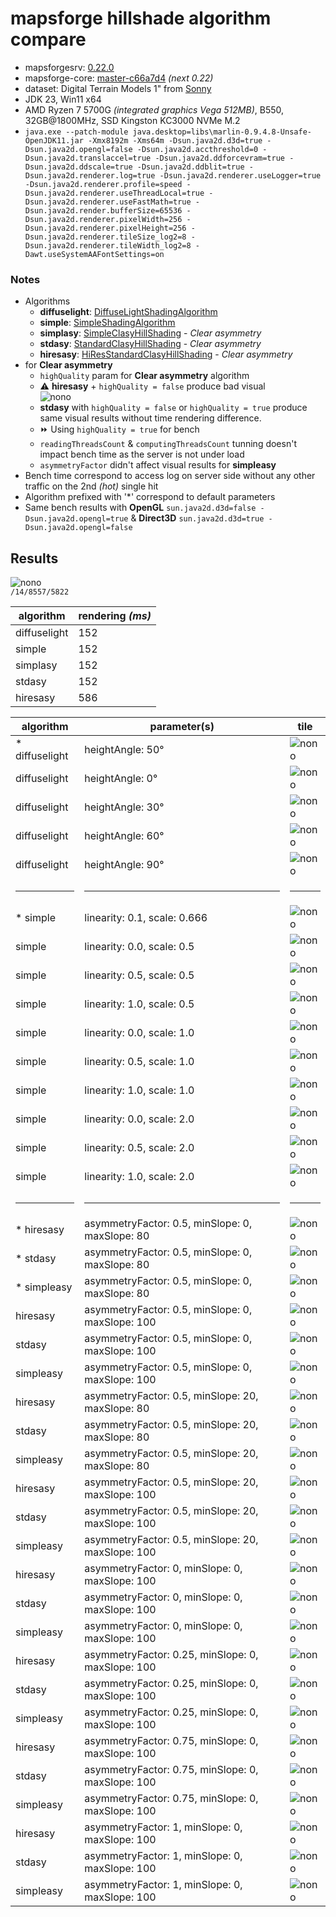 # mapsforge hillshade algorithm compare

- mapsforgesrv: [0.22.0](https://github.com/nono303/mapsforgesrv/tree/0.22)
- mapsforge-core: [master-c66a7d4](https://github.com/mapsforge/mapsforge/commit/c66a7d4faa2ed788a5f75ab4d25acaf2528907ae) _(next 0.22)_
- dataset: Digital Terrain Models 1" from [Sonny](https://drive.google.com/drive/folders/0BxphPoRgwhnoWkRoTFhMbTM3RDA?resourcekey=0-wRe5bWl96pwvQ9tAfI9cQg)
- JDK 23, Win11 x64
- AMD Ryzen 7 5700G *(integrated graphics Vega 512MB)*, B550,  32GB@1800MHz, SSD Kingston KC3000 NVMe M.2
- `java.exe --patch-module java.desktop=libs\marlin-0.9.4.8-Unsafe-OpenJDK11.jar -Xmx8192m -Xms64m -Dsun.java2d.d3d=true -Dsun.java2d.opengl=false -Dsun.java2d.accthreshold=0 -Dsun.java2d.translaccel=true -Dsun.java2d.ddforcevram=true -Dsun.java2d.ddscale=true -Dsun.java2d.ddblit=true -Dsun.java2d.renderer.log=true -Dsun.java2d.renderer.useLogger=true -Dsun.java2d.renderer.profile=speed -Dsun.java2d.renderer.useThreadLocal=true -Dsun.java2d.renderer.useFastMath=true -Dsun.java2d.render.bufferSize=65536 -Dsun.java2d.renderer.pixelWidth=256 -Dsun.java2d.renderer.pixelHeight=256 -Dsun.java2d.renderer.tileSize_log2=8 -Dsun.java2d.renderer.tileWidth_log2=8 -Dawt.useSystemAAFontSettings=on`

### Notes
- Algorithms
  - **diffuselight**: [DiffuseLightShadingAlgorithm](https://github.com/mapsforge/mapsforge/blob/master/mapsforge-map/src/main/java/org/mapsforge/map/layer/hills/DiffuseLightShadingAlgorithm.java)
  - **simple**: [SimpleShadingAlgorithm](https://github.com/mapsforge/mapsforge/blob/master/mapsforge-map/src/main/java/org/mapsforge/map/layer/hills/SimpleShadingAlgorithm.java)
  - **simplasy**: [SimpleClasyHillShading](https://github.com/mapsforge/mapsforge/blob/master/mapsforge-map/src/main/java/org/mapsforge/map/layer/hills/SimpleClasyHillShading.java) - _Clear asymmetry_
  - **stdasy**: [StandardClasyHillShading](https://github.com/mapsforge/mapsforge/blob/master/mapsforge-map/src/main/java/org/mapsforge/map/layer/hills/StandardClasyHillShading.java) - _Clear asymmetry_
  - **hiresasy**: [HiResStandardClasyHillShading](https://github.com/mapsforge/mapsforge/blob/master/mapsforge-map/src/main/java/org/mapsforge/map/layer/hills/HiResStandardClasyHillShading.java) - _Clear asymmetry_
- for **Clear asymmetry** 
  -  `highQuality` param for **Clear asymmetry** algorithm
    - :warning: **hiresasy** + `highQuality = false` produce bad visual  
    ![nono](./hillshade_compare/hr_x-lq.png)
    - **stdasy** with `highQuality = false` or `highQuality = true` produce same visual results without time rendering difference. 
    - :fast_forward: Using `highQuality = true` for bench
  - `readingThreadsCount` & `computingThreadsCount` tunning doesn't impact bench time as the server is not under load
  - `asymmetryFactor` didn't affect visual results for **simpleasy**
- Bench time correspond to access log on server side without any other traffic on the 2nd _(hot)_ single hit 
- Algorithm prefixed with '*' correspond to default parameters
- Same bench results with **OpenGL** `sun.java2d.d3d=false -Dsun.java2d.opengl=true` & **Direct3D** `sun.java2d.d3d=true -Dsun.java2d.opengl=false`

## Results

![nono](./hillshade_compare/nono.png)  
`/14/8557/5822`

| algorithm    | rendering *(ms)* |
| ------------ | ---------------- |
| diffuselight | 152              |
| simple       | 152              |
| simplasy     | 152              |
| stdasy       | 152              |
| hiresasy     | 586              |


| algorithm        | parameter(s)                                               | tile                                            |
| ---------------- | ---------------------------------------------------------- | ----------------------------------------------- |
| * diffuselight | heightAngle: 50°                                             | ![nono](./hillshade_compare/dl_50.png)          |
| diffuselight   | heightAngle: 0°                                              | ![nono](./hillshade_compare/dl_0.png)           |
| diffuselight   | heightAngle: 30°                                             | ![nono](./hillshade_compare/dl_30.png)          |
| diffuselight   | heightAngle: 60°                                             | ![nono](./hillshade_compare/dl_60.png)          |
| diffuselight   | heightAngle: 90°                                             | ![nono](./hillshade_compare/dl_90.png)          |
| <hr>           | <hr>                                                         | <hr>                                            |
| * simple       | linearity: 0.1, scale: 0.666                                 | ![nono](./hillshade_compare/si_0.1-0.666.png)   |
| simple         | linearity: 0.0, scale: 0.5                                   | ![nono](./hillshade_compare/si_0-0.5.png)       |
| simple         | linearity: 0.5, scale: 0.5                                   | ![nono](./hillshade_compare/si_0.5-0.5.png)     |
| simple         | linearity: 1.0, scale: 0.5                                   | ![nono](./hillshade_compare/si_1-0.5.png)       |
| simple         | linearity: 0.0, scale: 1.0                                   | ![nono](./hillshade_compare/si_0-1.png)         |
| simple         | linearity: 0.5, scale: 1.0                                   | ![nono](./hillshade_compare/si_0.5-1.png)       |
| simple         | linearity: 1.0, scale: 1.0                                   | ![nono](./hillshade_compare/si_1-1.png)         |
| simple         | linearity: 0.0, scale: 2.0                                   | ![nono](./hillshade_compare/si_0-2.png)         |
| simple         | linearity: 0.5, scale: 2.0                                   | ![nono](./hillshade_compare/si_0.5-2.png)       |
| simple         | linearity: 1.0, scale: 2.0                                   | ![nono](./hillshade_compare/si_1-2.png)         |
| <hr>           | <hr>                                                         | <hr>                                            |
| * hiresasy     | asymmetryFactor: 0.5, minSlope: 0, maxSlope: 80              | ![nono](./hillshade_compare/hr_0.5-0-80-1.png)  |
| * stdasy       | asymmetryFactor: 0.5, minSlope: 0, maxSlope: 80              | ![nono](./hillshade_compare/st_0.5-0-80-1.png)  |
| * simpleasy    | asymmetryFactor: 0.5, minSlope: 0, maxSlope: 80              | ![nono](./hillshade_compare/sa_0.5-0-80-1.png)  |
| hiresasy       | asymmetryFactor: 0.5, minSlope: 0, maxSlope: 100             | ![nono](./hillshade_compare/hr_0.5-0-100-1.png) |
| stdasy         | asymmetryFactor: 0.5, minSlope: 0, maxSlope: 100             | ![nono](./hillshade_compare/st_0.5-0-100-1.png) |
| simpleasy      | asymmetryFactor: 0.5, minSlope: 0, maxSlope: 100             | ![nono](./hillshade_compare/sa_0.5-0-100-1.png) |
| hiresasy       | asymmetryFactor: 0.5, minSlope: 20, maxSlope: 80             | ![nono](./hillshade_compare/hr_0.5-20-80-1.png) |
| stdasy         | asymmetryFactor: 0.5, minSlope: 20, maxSlope: 80             | ![nono](./hillshade_compare/st_0.5-20-80-1.png) |
| simpleasy      | asymmetryFactor: 0.5, minSlope: 20, maxSlope: 80             | ![nono](./hillshade_compare/sa_0.5-20-80-1.png) |
| hiresasy       | asymmetryFactor: 0.5, minSlope: 20, maxSlope: 100            | ![nono](./hillshade_compare/hr_0.5-20-100-1.png)|
| stdasy         | asymmetryFactor: 0.5, minSlope: 20, maxSlope: 100            | ![nono](./hillshade_compare/st_0.5-20-100-1.png)|
| simpleasy      | asymmetryFactor: 0.5, minSlope: 20, maxSlope: 100            | ![nono](./hillshade_compare/sa_0.5-20-100-1.png)|
| hiresasy       | asymmetryFactor: 0, minSlope: 0, maxSlope: 100               | ![nono](./hillshade_compare/hr_0-0-100-1.png)   |
| stdasy         | asymmetryFactor: 0, minSlope: 0, maxSlope: 100               | ![nono](./hillshade_compare/st_0-0-100-1.png)   |
| simpleasy      | asymmetryFactor: 0, minSlope: 0, maxSlope: 100               | ![nono](./hillshade_compare/sa_0-0-100-1.png)   |
| hiresasy       | asymmetryFactor: 0.25, minSlope: 0, maxSlope: 100            | ![nono](./hillshade_compare/hr_0.25-0-100-1.png)|
| stdasy         | asymmetryFactor: 0.25, minSlope: 0, maxSlope: 100            | ![nono](./hillshade_compare/st_0.25-0-100-1.png)|
| simpleasy      | asymmetryFactor: 0.25, minSlope: 0, maxSlope: 100            | ![nono](./hillshade_compare/sa_0.25-0-100-1.png)|
| hiresasy       | asymmetryFactor: 0.75, minSlope: 0, maxSlope: 100            | ![nono](./hillshade_compare/hr_0.75-0-100-1.png)|
| stdasy         | asymmetryFactor: 0.75, minSlope: 0, maxSlope: 100            | ![nono](./hillshade_compare/st_0.75-0-100-1.png)|
| simpleasy      | asymmetryFactor: 0.75, minSlope: 0, maxSlope: 100            | ![nono](./hillshade_compare/sa_0.75-0-100-1.png)|
| hiresasy       | asymmetryFactor: 1, minSlope: 0, maxSlope: 100               | ![nono](./hillshade_compare/hr_1-0-100-1.png)   |
| stdasy         | asymmetryFactor: 1, minSlope: 0, maxSlope: 100               | ![nono](./hillshade_compare/st_1-0-100-1.png)   |
| simpleasy      | asymmetryFactor: 1, minSlope: 0, maxSlope: 100               | ![nono](./hillshade_compare/sa_1-0-100-1.png)   |
